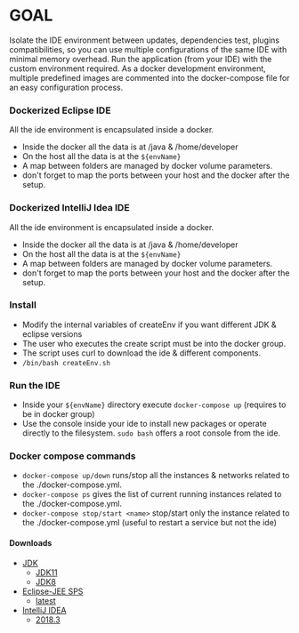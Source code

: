 # GOAL
Isolate the IDE environment between updates, dependencies test, plugins compatibilities, so you can use multiple configurations of the same IDE with minimal memory overhead. 
Run the application (from your IDE) with the custom environment required.
As a docker development environment, multiple predefined images are commented into the docker-compose file for an easy configuration process.

### Dockerized Eclipse IDE
All the ide environment is encapsulated inside a docker.

 - Inside the docker all the data is at /java & /home/developer
 - On the host all the data is at the `${envName}`
 - A map between folders are managed by docker volume parameters.
 - don't forget to map the ports between your host and the docker after the setup.

### Dockerized IntelliJ Idea IDE
All the ide environment is encapsulated inside a docker.

 - Inside the docker all the data is at /java & /home/developer
 - On the host all the data is at the `${envName}`
 - A map between folders are managed by docker volume parameters.
 - don't forget to map the ports between your host and the docker after the setup.

### Install
 - Modify the internal variables of createEnv if you want different JDK & eclipse versions
 - The user who executes the create script must be into the docker group.
 - The script uses curl to download the ide & different components.
 - ` /bin/bash createEnv.sh `

### Run the IDE
 - Inside your `${envName}` directory execute `docker-compose up` (requires to be in docker group)
 - Use the console inside your ide to install new packages or operate directly to the filesystem. `sudo bash` offers a root console from the ide.

 ### Docker compose commands
  - `docker-compose up/down` runs/stop all the instances & networks related to the ./docker-compose.yml.
  - `docker-compose ps` gives the list of current running instances related to the ./docker-compose.yml.
  - `docker-compose stop/start <name>` stop/start only the instance related to the ./docker-compose.yml (useful to restart a service but not the ide)

#### Downloads
 - [JDK](https://openjdk.java.net/install/)
   - [JDK11](https://download.java.net/java/GA/jdk11/13/GPL/openjdk-11.0.1_linux-x64_bin.tar.gz)
   - [JDK8](https://download.java.net/java/jdk8u192/archive/b04/binaries/jdk-8u192-ea-bin-b04-linux-x64-01_aug_2018.tar.gz)
 - [Eclipse-JEE SPS](https://spring.io/tools3/eclipse)
   -  [latest](http://download.springsource.com/release/ECLIPSE/2018-09/eclipse-jee-2018-09-linux-gtk-x86_64.tar.gz)
 - [IntelliJ IDEA](https://www.jetbrains.com/)
   - [2018.3](https://download.jetbrains.com/idea/ideaIU-2018.3-no-jdk.tar.gz)
